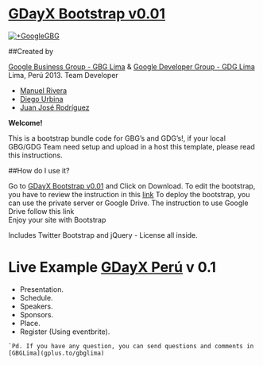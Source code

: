
# [GDayX Bootstrap v0.01](http://github.com/GBGLima-pe/gbglima_gdayx) 
[![+GoogleGBG](https://lh6.googleusercontent.com/-0DhRkDheZdA/UWQ1IFbg5fI/AAAAAAAAABk/qwDqN-1TwCw/s250-no/GBG+Lima.png)](http://gplus.to/gbglima)

##Created by 

[Google Business Group - GBG Lima](gplus.to/gbglima) &
[Google Developer Group - GDG Lima](gplus.to/gdglimape)
Lima, Perú 2013.
Team Developer 

* [Manuel Rivera](gplus.to/manuelrc)	
* [Diego Urbina](gplus.to/alevandie)
* [Juan José Rodríguez](gplus.to/jrodriguezv10)


**Welcome!**

This is a bootstrap bundle code for GBG’s and GDG’s!, if your local GBG/GDG  Team need setup and upload in a host this template, please read this instructions.


##How do I use it?

Go to [GDayX Bootstrap v0.01](https://github.com/GBGLima-pe/gbglima_gdayx) and Click on Download.
To edit the bootstrap, you have to review the instruction in this [link](http://twitter.github.io/bootstrap/)
To deploy the bootstrap, you can use the private server or Google Drive. The instruction to use Google Drive follow this link  
Enjoy your site with Bootstrap

Includes Twitter Bootstrap and jQuery - License all inside.


**Live Example** [
GDayX Perú](gbgperu.org/eventos/gday) v 0.1
================

* Presentation.
* Schedule.
* Speakers.
* Sponsors.
* Place.
* Register (Using eventbrite).

```
`Pd. If you have any question, you can send questions and comments in [GBGLima](gplus.to/gbglima)
```


